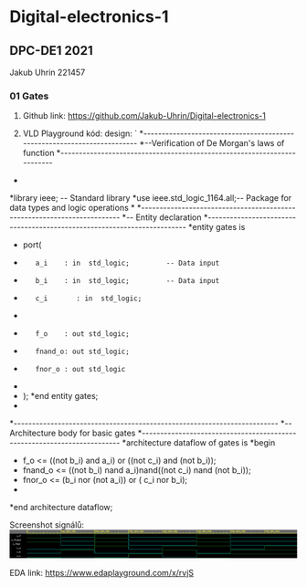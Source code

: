 # Digital-electronics-1
## DPC-DE1  2021
Jakub Uhrin 221457
### 01 Gates

1. Github link: https://github.com/Jakub-Uhrin/Digital-electronics-1

2. VLD Playground kód:
design:
`
*------------------------------------------------------------------------
*--Verification of De Morgan's laws of function
*------------------------------------------------------------------------
*
*library ieee;               -- Standard library
*use ieee.std_logic_1164.all;-- Package for data types and logic operations
*
*------------------------------------------------------------------------
*-- Entity declaration 
*------------------------------------------------------------------------
*entity gates is
*    port(
*        a_i    : in  std_logic;         -- Data input
*        b_i    : in  std_logic;         -- Data input
*        c_i	   : in  std_logic;
*       
*        f_o    : out std_logic; 
*        fnand_o: out std_logic;
*        fnor_o : out std_logic
*       
*   );
*end entity gates;
*
*------------------------------------------------------------------------
*-- Architecture body for basic gates
*------------------------------------------------------------------------
*architecture dataflow of gates is
*begin
*    f_o     <= ((not b_i) and a_i) or ((not c_i) and (not b_i));
*    fnand_o <= ((not b_i) nand a_i)nand((not c_i) nand (not b_i));
*   fnor_o  <= (b_i nor (not a_i)) or ( c_i nor b_i);
*
*end architecture dataflow;

Screenshot signálů:
![Screenshot](images/signals.png)

EDA link: https://www.edaplayground.com/x/rvjS
